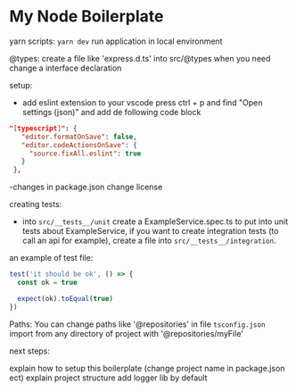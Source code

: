# My Node Boilerplate

yarn scripts:
`yarn dev` run application in local environment

@types:
create a file like 'express.d.ts' into src/@types when you need change a interface declaration

setup:

- add eslint extension to your vscode
  press ctrl + p and find "Open settings (json)" and add de following code block

```json
"[typescript]": {
   "editor.formatOnSave": false,
   "editor.codeActionsOnSave": {
     "source.fixAll.eslint": true
   }
 },

```

-changes in package.json
change license

creating tests:
- into `src/__tests__/unit`  create a  ExampleService.spec.ts to put into unit tests about ExampleService, if you want to create integration tests (to call an api for example), create a file into `src/__tests__/integration`.

an example of test file:

```ts
test('it should be ok', () => {
  const ok = true

  expect(ok).toEqual(true)
})
```

Paths:
You can change paths like '@repositories' in file `tsconfig.json`
import from any directory of project with '@repositories/myFile'


next steps:

explain how to setup this boilerplate (change project name in package.json ect)
explain project structure
add logger lib by default
